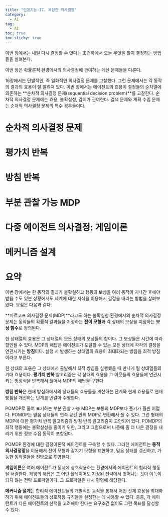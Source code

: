 ```yaml
---
title: "인공지능-17. 복잡한 의사결정"
category:
  - AI
tag:
  - AI
toc: true
toc_sticky: true
---
```


이번 장에서는 내일 다시 결정할 수 잇다는 조건하에서 오늘 무엇을 할지 결정하는 방법들을 살펴본다.

이번 장은 확률론적 환경에서의 의사결정에 관여하는 계산 문제들을 다룬다.

16장에서는 단발적인, 즉 일화적인 의사결정 문제를 고찰했다. 그런 문제에서는 각 동작의 결과의 효용이 잘 알려져 있다. 이번 장에서는 에이전트의 효용이 결정들의 순차열에 의존하는 **순차적 의사결정 문제(sequential decision problem)**를 고찰한다. 순차적 의사결정 문제에는 효용, 불확실성, 감지가 관여한다. 검색 문제와 계획 수립 문제는 순차적 의사결정 문제의 특수 경우들이다.




# 순차적 의사결정 문제



# 평가치 반복



# 방침 반복



# 부분 관찰 가능 MDP



# 다중 에이전트 의사결정: 게임이론



# 메커니즘 설계











# 요약

이번 장에서는 한 동작의 결과가 불확실하고 행동의 보상을 여러 동작이 지나간 후에야 받을 수도 있는 상황에서도 세계에 대한 지식을 이용해서 결정을 내리는 방법을 살펴보았다. 요점은 다음과 같다.

**마르코프 의사결정 문제(MDP)**라고도 하는 불확실한 환경에서의 순차적 의사결정 문제는 동작들의 확률적 결과들을 지정하는 **전이 모형**과 각 상태의 보상을 지정하는 **보상 함수**로 정의된다.

한 상태열의 효용은 그 상태열의 모든 상태의 보상들의 합이다. 그 보상들은 시간에 따라 할인될 수 있다. MDP의 해답은 에이전트가 도달할 수 있는 모든 상태에 각각의 결정을 연관시키는 **방침**이다. 실행 시 발생하는 상태열의 효용이 최대화되는 방침을 최적 방침이라고 부른다.

한 상태의 효용은 그 상태에서 출발해서 최적 방침을 실행했을 때 만나게 될 상태열들의 기대 효용이다. **평가치 반복** 알고리즘은 각 상태의 효용을 그 이웃들의 효용들에 연관시키는 방정식을 반복해서 풀어서 MDP의 해답을 구한다.

**방침 반복**은 현재 방침하에서의 상태들의 효용들을 계산하는 단계와 현재 효용들로 현재 방침을 개선하는 단계를 번갈아 수행한다.

POMDP로 줄여 표기하는 부분 관찰 가능 MDP는 보통의 MDP보다 풀기가 훨씬 어렵다. POMDP는 믿음 상태들의 연속 공간 안의 MDP로 변환해서 풀 수 있다. 그런 형태의 MDP에 대한 평가치 반복 알고리즘과 방침 반복 알고리즘이 고안되어 있다. POMDP의 최적 행동에는 불확실성을 줄이기 위한, 그리고 그럼으로써 나중에 좀 더 나은 결정을 내리기 위한 정보 수집 동작이 포함된다.

POMDP 환경에 대한 결정이론적 에이전트를 구축할 수 있다. 그러한 에이전트는 **동적 의사결정망**을 이용해서 전이 모형과 감지기 모형을 표현하고, 믿음 상태를 갱신하고, 가능한 동작열들을 전방으로 투영한다.

**게임이론**은 여러 에이전트가 동시에 상호작용하는 환경에서의 에이전트의 합리적 행동을 서술한다. 게임의 해답은 그 어떤 플레이어도 지정된 전략에서 벗어나는 것이 이득이 되지 않는 전략 프로파일이다. 그 프로파일은 내시 평형에 해당한다.

**메커니즘 설계**는 합리적 에이전트들의 개별적인 동작을 통해서 어떤 전체 효용을 최대화하기 위해 에이전트들의 상호작용 규칙들을 설정한는 데 사용할 수 있다. 종종, 각 에이턴트가 다른 에이전트의 선택을 고려해야 한다는 요구조건 없이도 그런 목표를 달성할 수 있다.









